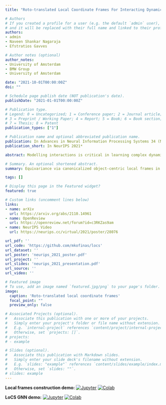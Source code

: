 ```yaml
---
title: "Roto-translated Local Coordinate Frames For Interacting Dynamical Systems"

# Authors
# If you created a profile for a user (e.g. the default `admin` user), write the username (folder name) here
# and it will be replaced with their full name and linked to their profile.
authors:
- admin
- Naveen Shankar Nagaraja
- Efstratios Gavves

# Author notes (optional)
author_notes:
- University of Amsterdam
- BMW Group
- University of Amsterdam

date: "2021-10-01T00:00:00Z"
doi: ""

# Schedule page publish date (NOT publication's date).
publishDate: "2021-01-01T00:00:00Z"

# Publication type.
# Legend: 0 = Uncategorized; 1 = Conference paper; 2 = Journal article;
# 3 = Preprint / Working Paper; 4 = Report; 5 = Book; 6 = Book section;
# 7 = Thesis; 8 = Patent
publication_types: ["1"]

# Publication name and optional abbreviated publication name.
publication: In Advances in Neural Information Processing Systems 34 (NeurIPS 2021)
publication_short: In NeurIPS 2021*

abstract: Modelling interactions is critical in learning complex dynamical systems, namely systems of interacting objects with highly non-linear and time-dependent behaviour. A large class of such systems can be formalized as <em>geometric graphs</em>, <em>i.e.</em>, graphs with nodes positioned in the Euclidean space given an <em>arbitrarily</em> chosen global coordinate system, for instance vehicles in a traffic scene.  Notwithstanding the arbitrary global coordinate system, the governing dynamics of the respective dynamical systems are invariant to rotations and translations, also known as  <em>Galilean invariance</em>.  As ignoring these invariances leads to worse generalization, in this work we propose local coordinate frames per node-object to induce roto-translation invariance to the geometric graph of the interacting dynamical system.  Further, the local coordinate frames allow for a natural definition of anisotropic filtering in graph neural networks.  Experiments in traffic scenes, 3D motion capture, and colliding particles demonstrate that the proposed approach comfortably outperforms the recent state-of-the-art.

# Summary. An optional shortened abstract.
summary: Equivariance via canonicalized object-centric local frames in geometric graphs

tags: []

# Display this page in the Featured widget?
featured: true

# Custom links (uncomment lines below)
links:
- name: arXiv
  url: https://arxiv.org/abs/2110.14961
- name: OpenReview
  url: https://openreview.net/forum?id=c3RKZas9am
- name: NeurIPS Video
  url: https://neurips.cc/virtual/2021/poster/28076

url_pdf: ''
url_code: 'https://github.com/mkofinas/locs'
url_dataset: ''
url_poster: 'neurips_2021_poster.pdf'
url_project: ''
url_slides: 'neurips_2021_presentation.pdf'
url_source: ''
url_video: ''

# Featured image
# To use, add an image named `featured.jpg/png` to your page's folder.
image:
  caption: 'Roto-translated local coordinate frames'
  focal_point: ""
  preview_only: false

# Associated Projects (optional).
#   Associate this publication with one or more of your projects.
#   Simply enter your project's folder or file name without extension.
#   E.g. `internal-project` references `content/project/internal-project/index.md`.
#   Otherwise, set `projects: []`.
# projects:
# - example

# Slides (optional).
#   Associate this publication with Markdown slides.
#   Simply enter your slide deck's filename without extension.
#   E.g. `slides: "example"` references `content/slides/example/index.md`.
#   Otherwise, set `slides: ""`.
# slides: example
---
```


__Local frames construction demo:__
[![Jupyter](https://img.shields.io/static/v1.svg?logo=jupyter&label=Jupyter&message=View%20On%20Github&color=lightgreen)](demo_local_frames_construction.ipynb)
[![Colab](https://colab.research.google.com/assets/colab-badge.svg)](https://colab.research.google.com/github/mkofinas/locs/blob/main/demo_local_frames_construction.ipynb)

__LoCS GNN demo:__
[![Jupyter](https://img.shields.io/static/v1.svg?logo=jupyter&label=Jupyter&message=View%20On%20Github&color=lightgreen)](demo.ipynb)
[![Colab](https://colab.research.google.com/assets/colab-badge.svg)](https://colab.research.google.com/github/mkofinas/locs/blob/main/demo.ipynb)

<!-- {{% callout note %}} -->
<!-- Click the *Cite* button above to demo the feature to enable visitors to import publication metadata into their reference management software. -->
<!-- {{% /callout %}} -->

<!-- {{% callout note %}} -->
<!-- Create your slides in Markdown - click the *Slides* button to check out the example. -->
<!-- {{% /callout %}} -->

<!-- Supplementary notes can be added here, including [code, math, and images](https://wowchemy.com/docs/writing-markdown-latex/). -->
